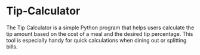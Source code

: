 # Tip-Calculator
The Tip Calculator is a simple Python program that helps users calculate the tip amount based on the cost of a meal and the desired tip percentage. This tool is especially handy for quick calculations when dining out or splitting bills.

